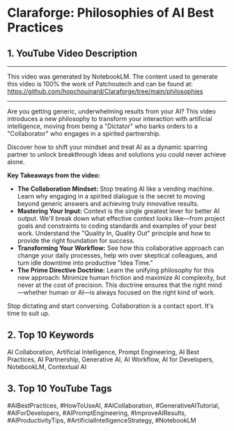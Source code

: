 # Claraforge: Philosophies of AI Best Practices

## **1. YouTube Video Description**

---

This video was generated by NotebookLM. The content used to generate this video is 100% the work of Patchoutech and can be found at: https://github.com/hopchouinard/Claraforge/tree/main/philosophies

---

Are you getting generic, underwhelming results from your AI? This video introduces a new philosophy to transform your interaction with artificial intelligence, moving from being a "Dictator" who barks orders to a "Collaborator" who engages in a spirited partnership.

Discover how to shift your mindset and treat AI as a dynamic sparring partner to unlock breakthrough ideas and solutions you could never achieve alone.

**Key Takeaways from the video:**

* **The Collaboration Mindset:** Stop treating AI like a vending machine. Learn why engaging in a spirited dialogue is the secret to moving beyond generic answers and achieving truly innovative results.
* **Mastering Your Input:** Context is the single greatest lever for better AI output. We'll break down what effective context looks like—from project goals and constraints to coding standards and examples of your best work. Understand the "Quality In, Quality Out" principle and how to provide the right foundation for success.
* **Transforming Your Workflow:** See how this collaborative approach can change your daily processes, help win over skeptical colleagues, and turn idle downtime into productive "Idea Time."
* **The Prime Directive Doctrine:** Learn the unifying philosophy for this new approach: Minimize human friction and maximize AI complexity, but never at the cost of precision. This doctrine ensures that the right mind—whether human or AI—is always focused on the right kind of work.

Stop dictating and start conversing. Collaboration is a contact sport. It's time to suit up.

## **2. Top 10 Keywords**

AI Collaboration, Artificial Intelligence, Prompt Engineering, AI Best Practices, AI Partnership, Generative AI, AI Workflow, AI for Developers, NotebookLM, Contextual AI

## **3. Top 10 YouTube Tags**

#AIBestPractices, #HowToUseAI, #AICollaboration, #GenerativeAITutorial, #AIForDevelopers, #AIPromptEngineering, #ImproveAIResults, #AIProductivityTips, #ArtificialIntelligenceStrategy, #NotebookLM

